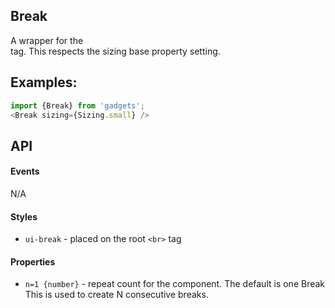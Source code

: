 <a name="module_Break"></a>

## Break
A wrapper for the <br /> tag.  This respects the sizing base
property setting.

## Examples:

```javascript
import {Break} from 'gadgets';
<Break sizing={Sizing.small} />
```

## API
#### Events
N/A

#### Styles
- `ui-break` - placed on the root `<br>` tag

#### Properties
- `n=1 {number}` - repeat count for the component.  The default is one Break
This is used to create N consecutive breaks.

